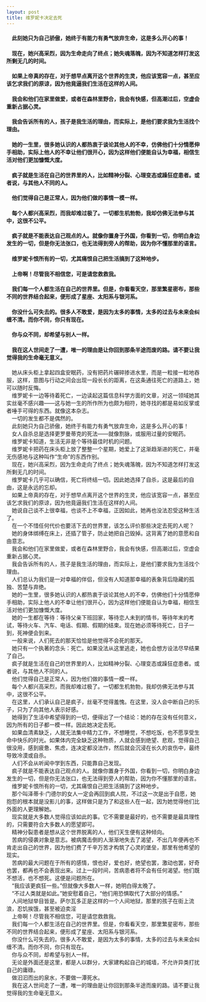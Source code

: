 ```yaml
---
layout: post
title: 维罗妮卡决定去死
---
```

#### &#8195;此刻她只为自己骄傲，她终于有能力有勇气放弃生命，这是多么开心的事！                                          
#### &#8195;现在，她兴高采烈，因为生命走向了终点；她失魂落魄，因为不知道怎样打发这所剩无几的时间。                                               
#### &#8195;如果上帝真的存在，对于想早点离开这个世界的生灵，他应该宽容一点，甚至应该乞求我们的原谅，因为他竟逼我们生活在这样的人间。                                                   
#### &#8195;我会和他们在家里做爱，或者在森林里野合，我会有快感，但高潮过后，空虚会重新占据心灵。                                                   
#### &#8195;我会告诉所有的人，孩子是我生活的理由，而实际上，是他们要求我为生活找个理由。                                          
#### &#8195;她的一生里，很多她认识的人都热衷于谈论其他人的不幸，仿佛他们十分情愿伸手相助，实际上他人的不幸让他们很开心，因为这样他们便能自认为幸福，相信生活对他们更加慷慨大度。                                     
#### &#8195;疯子就是生活在自己的世界里的人，比如精神分裂、心理变态或躁狂症患者。或者说，与其他人不同的人。                         
#### &#8195;他们觉得自己是正常人，因为他们做的事情一模一样。                         
#### &#8195;每个人都兴高采烈，而我却难过极了。一切都生机勃勃，我却仿佛无法参与其中，这很不公平。                                
#### &#8195;疯子就是不能表达自己观点的人。就像你置身于外国，你看到一切，你明白身边发生的一切，但是你无法张口，也无法得到旁人的帮助，因为你不懂那里的语言。                                                   
#### &#8195;维罗妮卡恨所有的一切，尤其痛恨自己把生活搞到了这种地步。                          
#### &#8195;上帝啊！尽管我不相信您，可是请您救救我。                         
#### &#8195;我们每一个人都生活在自己的世界里。但是，你看看天空，那里繁星密布，那些不同的世界结合起来，便形成了星座、太阳系与银河系。                         
#### &#8195;你没什么可失去的。很多人不敢爱，是因为太多的事情，太多的过去与未来会纠缠不清。而你不同，你只有现在。                         
#### &#8195;你与众不同，却希望与别人一样。                      
#### &#8195;我在这人世间走了一遭，唯一的理由是让你回到那条半途而废的路。请不要让我觉得我的生命毫无意义。                        
<!-- more -->
&#8195;她从床头柜上拿起四盒安眠药，没有把药片碾碎掺进水里，而是一粒接一粒地吞服，这样，意图与行动之间会出现一段长长的距离，在这条通往死亡的道路上，她可以随时反悔。                         
&#8195;维罗妮卡一边等待着死亡，一边读起这篇信息科学方面的文章，对这一领域她其实丝毫不感兴趣——这与她一生的所作所为也颇为相符，她寻找的都是易如反掌或者唾手可得的东西。就像这本杂志。                         
&#8195;一切的发生都不是偶然的。                         
&#8195;此刻她只为自己骄傲，她终于有能力有勇气放弃生命，这是多么开心的事！                         
&#8195;女人自杀总是选择更罗曼蒂克的死法——就像割脉，或服用过量的安眠药。                         
&#8195;维罗妮卡知道，生活无非是个等待最佳时机的问题。                         
&#8195;维罗妮卡把药在床头柜上放了整整一个星期，她爱上了这渐趋渐进的死亡，并毫无伤感地与这种叫作“生命”的东西作别。                         
&#8195;现在，她兴高采烈，因为生命走向了终点；她失魂落魄，因为不知道怎样打发这所剩无几的时间。                         
&#8195;维罗妮卡几乎可以确信，死亡将终结一切。因此她选择了自杀，这是最后的自由，这是永远的忘却。                         
&#8195;如果上帝真的存在，对于想早点离开这个世界的生灵，他应该宽容一点，甚至应该乞求我们的原谅，因为他竟逼我们生活在这样的人间。                         
&#8195;她说自己谈不上很幸福，也谈不上不幸福，正因如此，她再也没法忍受这种生活了。                         
&#8195;在一个不惜任何代价也要活下去的世界里，该怎么评价那些决定去死的人呢？                         
&#8195;她的身体绑缚在床上，还插了管子，防止她把自己毁掉。这背离了她的意愿和自由意志。                         
&#8195;我会和他们在家里做爱，或者在森林里野合，我会有快感，但高潮过后，空虚会重新占据心灵。                         
&#8195;我会告诉所有的人，孩子是我生活的理由，而实际上，是他们要求我为生活找个理由。                         
&#8195;人们总认为我们是一对幸福的伴侣，但没有人知道那幸福的表象背后隐藏的孤独、苦楚与弃绝。                         
&#8195;她的一生里，很多她认识的人都热衷于谈论其他人的不幸，仿佛他们十分情愿伸手相助，实际上他人的不幸让他们很开心，因为这样他们便能自认为幸福，相信生活对他们更加慷慨大度。                         
&#8195;她的一生都在等待：等待父亲下班回家，等待恋人未到的情书，等待年末的考试，等待火车、汽车、电话、假期、假期的结束。现在她必须等待死亡，日子一到，死神便会到来。                         
&#8195;一般来说，人们死去的那天恰恰是他觉得不会死的那天。                         
&#8195;她只有一个执著的念头：死亡。如果没法从这里逃走，她也会想方设法尽早结果了自己。                         
&#8195;疯子就是生活在自己的世界里的人，比如精神分裂、心理变态或躁狂症患者。或者说，与其他人不同的人。                         
&#8195;他们觉得自己是正常人，因为他们做的事情一模一样。                         
&#8195;每个人都兴高采烈，而我却难过极了。一切都生机勃勃，我却仿佛无法参与其中，这很不公平。                         
&#8195;在这里，人们承认自己是疯子，丝毫不觉得羞愧。在这里，没人会中断自己的乐子，只为了向其他人表示好感。                         
&#8195;她得到了生活中希望得到的一切，便得出了一个结论：她的存在没有任何意义，因为所有的日子都一模一样。因此她决定去死。                         
&#8195;如果血清素缺乏，人就无法集中精力工作，不想睡觉，不想吃饭，也不愿享受生命中快乐的时光。如果体内完全缺乏这种物质，人就会感到绝望、悲观，觉得自己很没用，感到疲惫、焦虑，连决定都没法作，然后就会沉浸在长久的哀伤中，最终导致冷漠或自杀。                         
&#8195;人们不会从听闻中学到东西，只能靠自己发现。                         
&#8195;疯子就是不能表达自己观点的人。就像你置身于外国，你看到一切，你明白身边发生的一切，但是你无法张口，也无法得到旁人的帮助，因为你不懂那里的语言。                         
&#8195;维罗妮卡恨所有的一切，尤其痛恨自己把生活搞到了这种地步。                         
&#8195;那个叫泽蒂卡·门德尔的女人一定会再回到疯人院，不过这一次是出于自愿，她抱怨的根本就是没影儿的事，这样做只是为了和这些人在一起，因为她觉得他们比外面的人更理解她。                         
&#8195;现实就是大多数人觉得应该如此的事。它不需要是最好的，也不需要是最具理性的，只需要符合大多数人的愿望即可。                         
&#8195;精神分裂患者是想从这个世界脱离的人，他们天生便有这种倾向。                         
&#8195;苦病的侵袭对象是意志。被病魔击倒的人渐渐地失去了渴望，不出几年便再也不肯走出自己的世界，因为他们费了千辛万苦才构筑了心灵的堡垒，那里有他希望的现实。                         
&#8195;苦病的最大问题在于所有的感情，恨也好，爱也好，绝望也罢，激动也罢，好奇也罢，都再也不会表现出来。过上一段时间，苦病患者将不会有任何渴望。他们既不想活，也不想死。这便是问题所在。                         
&#8195;“我应该更疯狂一些。”但就像大多数人一样，她明白得太晚了。                         
&#8195;“不过人类就是如此。”她安慰着自己，“他们用恐惧取代了大部分的情感。”                         
&#8195;人间地狱举目皆是。萨尔瓦多正是这样的一个人间地狱，那里的孩子在街上流浪，忍饥挨饿，甚至被迫卖淫                         
&#8195;上帝啊！尽管我不相信您，可是请您救救我。                         
&#8195;我们每一个人都生活在自己的世界里。但是，你看看天空，那里繁星密布，那些不同的世界结合起来，便形成了星座、太阳系与银河系。                         
&#8195;你没什么可失去的。很多人不敢爱，是因为太多的事情，太多的过去与未来会纠缠不清。而你不同，你只有现在。                         
&#8195;你与众不同，却希望与别人一样。                         
&#8195;无论是外面还是这里，都是人以群分，大家建构起自己的城墙，不允许异类打扰自己的庸碌。                         
&#8195;做汩汩而出的泉水，不要做一潭死水。                         
&#8195;我在这人世间走了一遭，唯一的理由是让你回到那条半途而废的路。请不要让我觉得我的生命毫无意义。                         